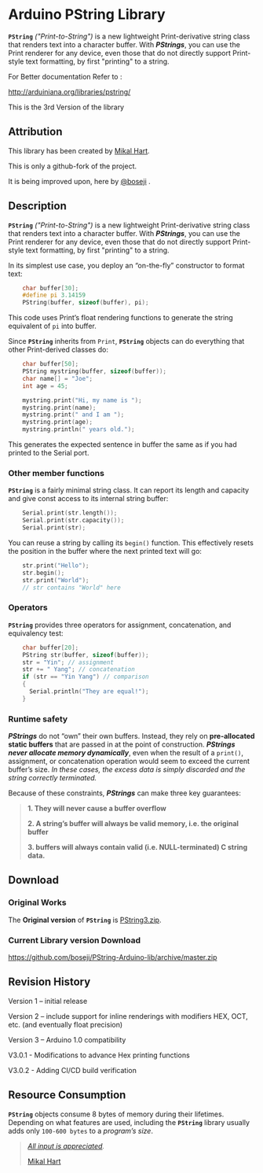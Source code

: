 # Arduino PString Library

**`PString`** *("Print-to-String")* is a new lightweight Print-derivative
string class that renders text into a character buffer.
With ***PStrings***, you can use the Print renderer for any device,
even those that do not directly support Print-style text formatting,
by first "printing" to a string.

For Better documentation Refer to :

<http://arduiniana.org/libraries/pstring/>

This is the 3rd Version of the library

## Attribution

This library has been created by [Mikal Hart](http://arduiniana.org/about/).

This is only a github-fork of the project.

It is being improved upon, here by [@boseji](https://github.com/boseji) .

## Description

**`PString`** *("Print-to-String")* is a new lightweight Print-derivative
string class that renders text into a character buffer.
With ***PStrings***, you can use the Print renderer for any device,
even those that do not directly support Print-style text formatting,
by first "printing" to a string.

In its simplest use case, you deploy an “on-the-fly” constructor to format text:

```c++
    char buffer[30];
    #define pi 3.14159
    PString(buffer, sizeof(buffer), pi);
```

This code uses Print’s float rendering functions to generate
the string equivalent of `pi` into buffer.

Since **`PString`** inherits from `Print`, **`PString`** objects
can do everything that other Print-derived classes do:

```c++
    char buffer[50];
    PString mystring(buffer, sizeof(buffer));
    char name[] = "Joe";
    int age = 45;

    mystring.print("Hi, my name is ");
    mystring.print(name);
    mystring.print(" and I am ");
    mystring.print(age);
    mystring.println(" years old.");
```

This generates the expected sentence in buffer the same as
if you had printed to the Serial port.

### Other member functions

**`PString`** is a fairly minimal string class.
It can report its length and capacity and give const access
to its internal string buffer:

```c++
    Serial.print(str.length());
    Serial.print(str.capacity());
    Serial.print(str);
```

You can reuse a string by calling its `begin()` function.
This effectively resets the position in the buffer where
the next printed text will go:

```c++
    str.print("Hello");
    str.begin();
    str.print("World");
    // str contains "World" here
```

### Operators

**`PString`** provides three operators for assignment, concatenation,
and equivalency test:

```c++
    char buffer[20];
    PString str(buffer, sizeof(buffer));
    str = "Yin"; // assignment
    str += " Yang"; // concatenation
    if (str == "Yin Yang") // comparison
    {
      Serial.println("They are equal!");
    }
```

### Runtime safety

***PStrings*** do not “own” their own buffers.
Instead, they rely on **pre-allocated static buffers**
that are passed in at the point of construction.
***PStrings never allocate memory dynamically***,
even when the result of a `print()`, assignment, or concatenation
operation would seem to exceed the current buffer’s size.
*In these cases, the excess data is simply discarded and*
*the string correctly terminated.*

Because of these constraints, ***PStrings*** can make three key guarantees:

>
> **1. They will never cause a buffer overflow**
>
> **2. A string’s buffer will always be valid memory, i.e. the original buffer**
>
> **3. buffers will always contain valid (i.e. NULL-terminated) C string data.**
>

## Download

### Original Works

The **Original version** of **`PString`** is [PString3.zip](http://arduiniana.org/PString/PString3.zip).

### Current Library version Download

<https://github.com/boseji/PString-Arduino-lib/archive/master.zip>

## Revision History

Version 1 – initial release

Version 2 – include support for inline renderings with modifiers HEX, OCT, etc.
(and eventually float precision)

Version 3 – Arduino 1.0 compatibility

V3.0.1 - Modifications to advance Hex printing functions

V3.0.2 - Adding CI/CD build verification

## Resource Consumption

**`PString`** objects consume 8 bytes of memory during their lifetimes.
Depending on what features are used, including the **`PString`** library
usually adds only `100-600 bytes` to a *program’s size*.

> *[All input is appreciated](http://arduiniana.org/libraries/pstring/).*
>
> [Mikal Hart](http://arduiniana.org/about/)
